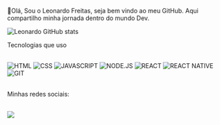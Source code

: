 👋Olá, Sou o Leonardo Freitas, seja bem vindo ao meu GitHub.
Aqui compartilho minha jornada dentro do mundo Dev.

![Leonardo GitHub stats](https://github-readme-stats.vercel.app/api?username=leojfreitas&show_icons=true&theme=radical)


Tecnologias que uso
<div></br>
<img alt="HTML" src="https://img.shields.io/badge/HTML5-E34F26?style=for-the-badge&logo=html5&logoColor=white">
<img alt="CSS" src="https://img.shields.io/badge/CSS3-1572B6?style=for-the-badge&logo=css3&logoColor=white">
<img alt="JAVASCRIPT" src="https://img.shields.io/badge/JavaScript-323330?style=for-the-badge&logo=javascript&logoColor=F7DF1E">
<img alt="NODE.JS" src="https://img.shields.io/badge/Node.js-43853D?style=for-the-badge&logo=node.js&logoColor=white">
<img alt="REACT" src="https://img.shields.io/badge/React-20232A?style=for-the-badge&logo=react&logoColor=61DAFB">
<img alt="REACT NATIVE" src="https://img.shields.io/badge/React_Native-20232A?style=for-the-badge&logo=react&logoColor=61DAFB">
<img alt="GIT" src="https://img.shields.io/badge/GIT-E44C30?style=for-the-badge&logo=git&logoColor=white">

</div></br>

Minhas redes sociais:</br>

<div></br>
<a href="https://twitter.com/leojfreitas" target="_blank"><img src="https://img.shields.io/badge/Twitter-1DA1F2?style=for-the-badge&logo=twitter&logoColor=white">

</div>

